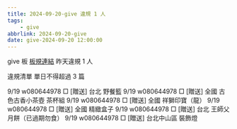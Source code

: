 ```yaml
---
title: 2024-09-20-give 違規 1 人
tags:
    - give
abbrlink: 2024-09-20-give
date: give-2024-09-20 12:00:00
---
```

give 板 [板規連結](https://www.ptt.cc/bbs/give/M.1612495900.A.C32.html)
昨天違規 1 人
<!-- more -->

違規清單
單日不得超過 3 篇

9/19 w080644978 □ [贈送] 台北 野餐籃
9/19 w080644978 □ [贈送] 全國 古色古香小茶壺 茶杯組
9/19 w080644978 □ [贈送] 全國 祥獅印寶（龍）
9/19 w080644978 □ [贈送] 全國 精緻盒子
9/19 w080644978 □ [贈送] 台北 王師父月餅（已過期勿食）
9/19 w080644978 □ [贈送] 台北中山區 裝飾燈